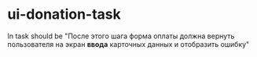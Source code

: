 # ui-donation-task

In task should be "После этого шага форма оплаты должна вернуть пользователя на экран **ввода** карточных данных и отобразить ошибку"
